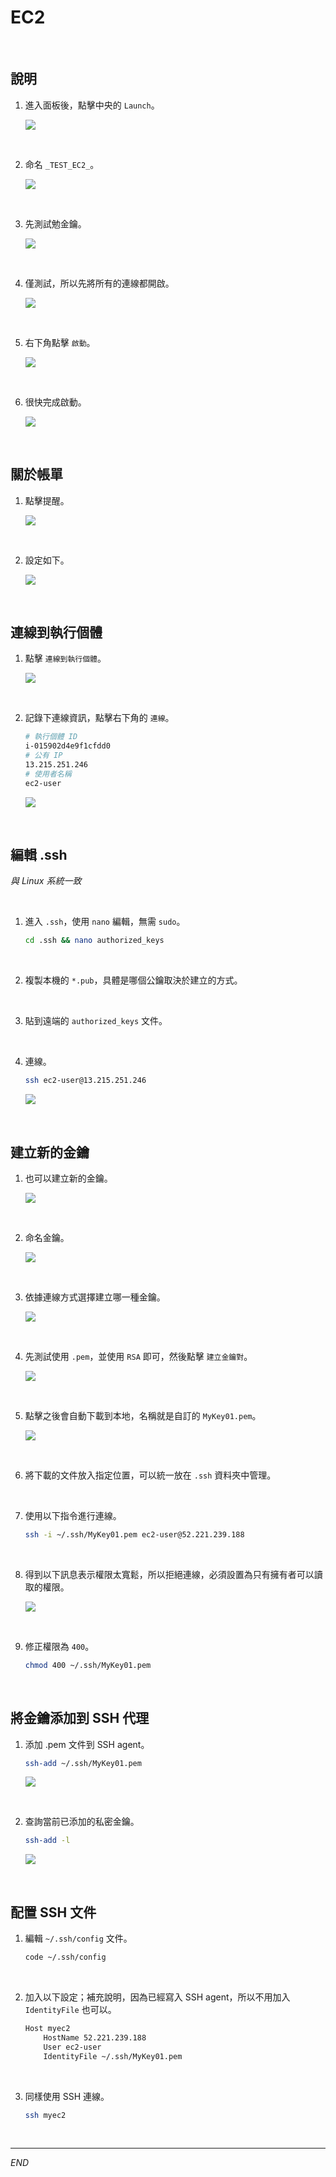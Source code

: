 # EC2

<br>

## 說明

1. 進入面板後，點擊中央的 `Launch`。

    ![](images/img_01.png)

<br>

2. 命名 `_TEST_EC2_`。

    ![](images/img_02.png)

<br>

3. 先測試勉金鑰。

    ![](images/img_03.png)

<br>

4. 僅測試，所以先將所有的連線都開啟。

    ![](images/img_04.png)

<br>

5. 右下角點擊 `啟動`。

    ![](images/img_05.png)

<br>

6. 很快完成啟動。

    ![](images/img_06.png)

<br>

## 關於帳單

1. 點擊提醒。

    ![](images/img_07.png)

<br>

2. 設定如下。

    ![](images/img_08.png)

<br>

## 連線到執行個體

1. 點擊 `連線到執行個體`。

    ![](images/img_09.png)

<br>

2. 記錄下連線資訊，點擊右下角的 `連線`。

    ```bash
    # 執行個體 ID
    i-015902d4e9f1cfdd0
    # 公有 IP
    13.215.251.246
    # 使用者名稱
    ec2-user
    ```

    ![](images/img_10.png)

<br>

## 編輯 .ssh

_與 Linux 系統一致_

<br>

1. 進入 `.ssh`，使用 `nano` 編輯，無需 `sudo`。

    ```bash
    cd .ssh && nano authorized_keys
    ```

<br>

2. 複製本機的 `*.pub`，具體是哪個公鑰取決於建立的方式。

<br>

3. 貼到遠端的 `authorized_keys` 文件。

<br>

4. 連線。

    ```bash
    ssh ec2-user@13.215.251.246
    ```

    ![](images/img_11.png)

<br>

## 建立新的金鑰

1. 也可以建立新的金鑰。

    ![](images/img_12.png)

<br>

2. 命名金鑰。

    ![](images/img_13.png)

<br>

3. 依據連線方式選擇建立哪一種金鑰。

    ![](images/img_14.png)

<br>

4. 先測試使用 `.pem`，並使用 `RSA` 即可，然後點擊 `建立金鑰對`。

    ![](images/img_15.png)

<br>

5. 點擊之後會自動下載到本地，名稱就是自訂的 `MyKey01.pem`。

    ![](images/img_16.png)

<br>

6. 將下載的文件放入指定位置，可以統一放在 `.ssh` 資料夾中管理。

<br>

7. 使用以下指令進行連線。

    ```bash
    ssh -i ~/.ssh/MyKey01.pem ec2-user@52.221.239.188
    ```

<br>

8. 得到以下訊息表示權限太寬鬆，所以拒絕連線，必須設置為只有擁有者可以讀取的權限。

    ![](images/img_17.png)

<br>

9. 修正權限為 `400`。

    ```bash
    chmod 400 ~/.ssh/MyKey01.pem
    ```

<br>

## 將金鑰添加到 SSH 代理

1. 添加 .pem 文件到 SSH agent。

    ```bash
    ssh-add ~/.ssh/MyKey01.pem
    ```

    ![](images/img_18.png)

<br>

2. 查詢當前已添加的私密金鑰。

    ```bash
    ssh-add -l
    ```

    ![](images/img_19.png)

<br>

## 配置 SSH 文件

1. 編輯 `~/.ssh/config` 文件。

    ```bash
    code ~/.ssh/config
    ```

<br>

2. 加入以下設定；補充說明，因為已經寫入 SSH agent，所以不用加入 `IdentityFile` 也可以。

    ```bash
    Host myec2
        HostName 52.221.239.188
        User ec2-user
        IdentityFile ~/.ssh/MyKey01.pem
    ```

<br>

3. 同樣使用 SSH 連線。

    ```bash
    ssh myec2
    ```

<br>

___

_END_